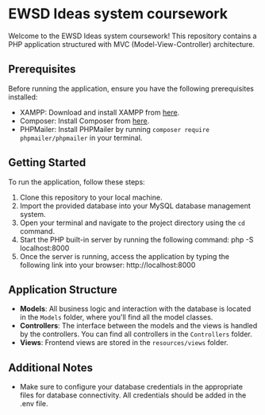 # EWSD Ideas system coursework

Welcome to the EWSD Ideas system coursework! This repository contains a PHP application structured with MVC (Model-View-Controller) architecture.

## Prerequisites
Before running the application, ensure you have the following prerequisites installed:

- XAMPP: Download and install XAMPP from [here](https://www.apachefriends.org/index.html).
- Composer: Install Composer from [here](https://getcomposer.org/download/).
- PHPMailer: Install PHPMailer by running `composer require phpmailer/phpmailer` in your terminal.

## Getting Started
To run the application, follow these steps:

1. Clone this repository to your local machine.
2. Import the provided database into your MySQL database management system.
3. Open your terminal and navigate to the project directory using the `cd` command.
4. Start the PHP built-in server by running the following command: php -S localhost:8000
5. Once the server is running, access the application by typing the following link into your browser: http://localhost:8000


## Application Structure
- **Models**: All business logic and interaction with the database is located in the `Models` folder, where you'll find all the model classes.
- **Controllers**: The interface between the models and the views is handled by the controllers. You can find all controllers in the `Controllers` folder.
- **Views**: Frontend views are stored in the `resources/views` folder.

## Additional Notes
- Make sure to configure your database credentials in the appropriate files for database connectivity. All credentials should be added in the .env file.